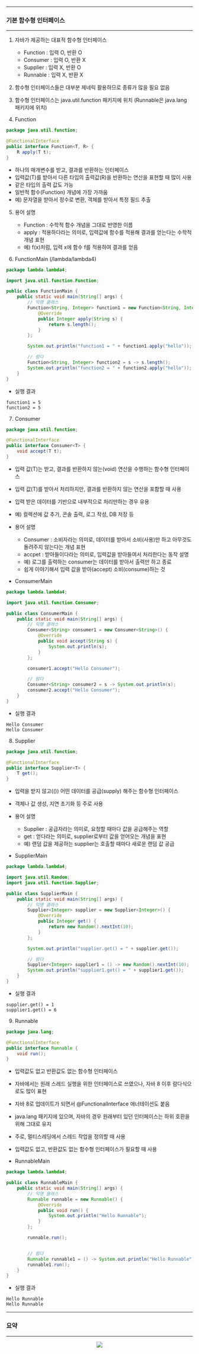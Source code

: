 -----
### 기본 함수형 인터페이스
-----
1. 자바가 제공하는 대표적 함수형 인터페이스
   - Function : 입력 O, 반환 O
   - Consumer : 입력 O, 반환 X
   - Supplier : 입력 X, 반환 O
   - Runnable : 입력 X, 반환 X

2. 함수형 인터페이스들은 대부분 제네릭 활용하므로 종류가 많을 필요 없음
3. 함수형 인터페이스는 java.util.function 패키지에 위치 (Runnable은 java.lang 패키지에 위치)
4. Function
```java
package java.util.function;

@FunctionalInterface
public interface Function<T, R> {
    R apply(T t);
}
```
  - 하나의 매개변수를 받고, 결과를 반환하는 인터페이스
  - 입력값(T)를 받아서 다른 타입의 출력값(R)을 반환하는 연산을 표현할 때 많이 사용
  - 같은 타입의 출력 값도 가능
  - 일반적 함수(Function) 개념에 가장 가까움
  - 예) 문자열을 받아서 정수로 변환, 객체를 받아서 특정 필드 추출

5. 용어 설명
   - Function : 수학적 함수 개념을 그대로 반영한 이름
   - apply : 적용하다라는 의미로, 입력값에 함수를 적용해 결과를 얻는다는 수학적 개념 표현
   - 예) f(x)처럼, 입력 x에 함수 f를 적용하여 결과를 얻음
  
6. FunctionMain (/lambda/lambda4)
```java
package lambda.lambda4;

import java.util.function.Function;

public class FunctionMain {
    public static void main(String[] args) {
        // 익명 클래스
        Function<String, Integer> function1 = new Function<String, Integer>() {
            @Override
            public Integer apply(String s) {
                return s.length();
            }
        };

        System.out.println("function1 = " + function1.apply("hello"));

        // 람다
        Function<String, Integer> function2 = s -> s.length();
        System.out.println("function2 = " + function2.apply("hello"));
    }
}
```
  - 실행 결과
```
function1 = 5
function2 = 5
```

7. Consumer
```java
package java.util.function;

@FunctionalInterface
public interface Consumer<T> {
    void accept(T t);
}
```
  - 입력 값(T)는 받고, 결과를 반환하지 않는(void) 연산을 수행하는 함수형 인터페이스
  - 입력 값(T)를 받아서 처리하지만, 결과를 반환하지 않는 연산을 포함할 때 사용
  - 입력 받은 데이터를 기반으로 내부적으로 처리만하는 경우 유용
  - 예) 컬렉션에 값 추가, 콘솔 출력, 로그 작성, DB 저장 등

  - 용어 설명
    + Consumer : 소비자라는 의미로, 데이터를 받아서 소비(사용)만 하고 아무것도 돌려주지 않는다는 개념 표현
    + accpet : 받아들이다라는 의미로, 입력값을 받아들여서 처리한다는 동작 설명
    + 예) 로그를 출력하는 consumer는 데이터를 받아서 출력만 하고 종료
    + 쉽게 이야기해서 입력 값을 받아(accept) 소비(consume)하는 것

  - ConsumerMain
```java
package lambda.lambda4;

import java.util.function.Consumer;

public class ConsumerMain {
    public static void main(String[] args) {
        // 익명 클래스
        Consumer<String> consumer1 = new Consumer<String>() {
            @Override
            public void accept(String s) {
                System.out.println(s);
            }
        };

        consumer1.accept("Hello Consumer");

        // 람다
        Consumer<String> consumer2 = s -> System.out.println(s);
        consumer2.accept("Hello Consumer");
    }
}
```
  - 실행 결과
```
Hello Consumer
Hello Consumer
```

8. Supplier
```java
package java.util.function;

@FunctionalInterface
public interface Supplier<T> {
    T get();
}
```
  - 입력을 받지 않고(()) 어떤 데이터를 공급(supply) 해주는 함수형 인터페이스
  - 객체나 값 생성, 지연 초기화 등 주로 사용

  - 용어 설명
    + Supplier : 공급자라는 의미로, 요청할 때마다 값을 공급해주는 역할
    + get : 얻다라는 의미로, supplier로부터 값을 얻어오는 개념을 표현
    + 예) 랜덤 값을 제공하는 supplier는 호출할 때마다 새로운 랜덤 값 공급
   
  - SupplierMain
```java
package lambda.lambda4;

import java.util.Random;
import java.util.function.Supplier;

public class SupplierMain {
    public static void main(String[] args) {
        // 익명 클래스
        Supplier<Integer> supplier = new Supplier<Integer>() {
            @Override
            public Integer get() {
                return new Random().nextInt(10);
            }
        };

        System.out.println("supplier.get() = " + supplier.get());

        // 람다
        Supplier<Integer> supplier1 = () -> new Random().nextInt(10);
        System.out.println("supplier1.get() = " + supplier1.get());
    }
}
```
  - 실행 결과
```
supplier.get() = 1
supplier1.get() = 6
```

9. Runnable
```java
package java.lang;

@FunctionalInterface
public interface Runnable {
    void run();
}
```
  - 입력값도 없고 반환값도 없는 함수형 인터페이스
  - 자바에서는 원래 스레드 실행을 위한 인터페이스로 쓰였으나, 자바 8 이후 람다식으로도 많이 표현
  - 자바 8로 업데이트가 되면서 @FunctionalInterface 애너테이션도 붙음
  - java.lang 패키지에 있으며, 자바의 경우 원래부터 있던 인터페이스는 하위 호환을 위해 그대로 유지
  - 주로, 멀티스레딩에서 스레드 작업을 정의할 때 사용
  - 입력값도 없고, 반환값도 없는 함수형 인터페이스가 필요할 때 사용

  - RunnableMain
```java
package lambda.lambda4;

public class RunnableMain {
    public static void main(String[] args) {
        // 익명 클래스
        Runnable runnable = new Runnable() {
            @Override
            public void run() {
                System.out.println("Hello Runnable");
            }
        };

        runnable.run();


        // 람다
        Runnable runnable1 = () -> System.out.println("Hello Runnable");
        runnable1.run();
    }
}
```

  - 실행 결과
```
Hello Runnable
Hello Runnable
```

-----
### 요약
-----
<div align="center">
<img src="https://github.com/user-attachments/assets/c722128e-29fb-4f9f-a10e-fa964aaf455d">
</div>
